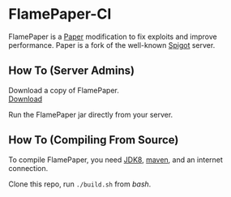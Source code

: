 # FlamePaper-CI

FlamePaper is a [Paper](https://github.com/PaperMC/Paper/tree/ver/1.8.8) modification to fix exploits and improve performance. Paper is a fork of the well-known [Spigot](https://hub.spigotmc.org/stash/projects/SPIGOT) server.

## How To (Server Admins)

Download a copy of FlamePaper.  
[Download](https://www.mc-market.org/resources/19660/)  

Run the FlamePaper jar directly from your server.

## How To (Compiling From Source)

To compile FlamePaper, you need [JDK8](https://adoptopenjdk.net/releases.html), [maven](https://maven.apache.org/download.cgi), and an internet connection.

Clone this repo, run `./build.sh` from *bash*.

